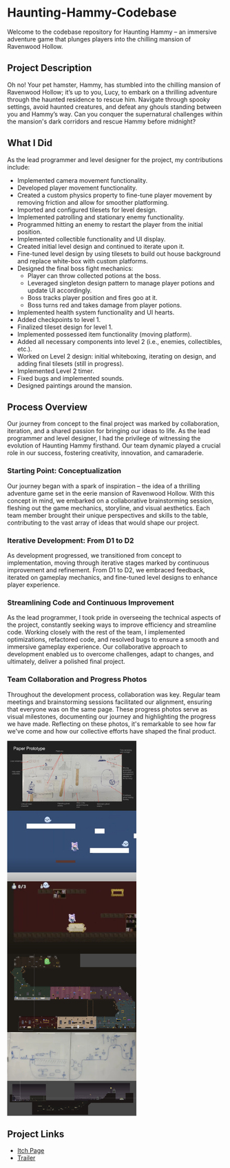 # Haunting-Hammy-Codebase

Welcome to the codebase repository for Haunting Hammy – an immersive adventure game that plunges players into the chilling mansion of Ravenwood Hollow.

## Project Description
Oh no! Your pet hamster, Hammy, has stumbled into the chilling mansion of Ravenwood Hollow; it’s up to you, Lucy, to embark on a thrilling adventure through the haunted residence to rescue him. Navigate through spooky settings, avoid haunted creatures, and defeat any ghouls standing between you and Hammy’s way. Can you conquer the supernatural challenges within the mansion's dark corridors and rescue Hammy before midnight?

## What I Did
As the lead programmer and level designer for the project, my contributions include:
- Implemented camera movement functionality.
- Developed player movement functionality.
- Created a custom physics property to fine-tune player movement by removing friction and allow for smoother platforming.
- Imported and configured tilesets for level design.
- Implemented patrolling and stationary enemy functionality.
- Programmed hitting an enemy to restart the player from the initial position.
- Implemented collectible functionality and UI display.
- Created initial level design and continued to iterate upon it.
- Fine-tuned level design by using tilesets to build out house background and replace white-box with custom platforms.
- Designed the final boss fight mechanics:
  - Player can throw collected potions at the boss.
  - Leveraged singleton design pattern to manage player potions and update UI accordingly.
  - Boss tracks player position and fires goo at it.
  - Boss turns red and takes damage from player potions.
- Implemented health system functionality and UI hearts.
- Added checkpoints to level 1.
- Finalized tileset design for level 1.
- Implemented possessed item functionality (moving platform).
- Added all necessary components into level 2 (i.e., enemies, collectibles, etc.).
- Worked on Level 2 design: initial whiteboxing, iterating on design, and adding final tilesets (still in progress).
- Implemented Level 2 timer.
- Fixed bugs and implemented sounds.
- Designed paintings around the mansion.

## Process Overview
Our journey from concept to the final project was marked by collaboration, iteration, and a shared passion for bringing our ideas to life. As the lead programmer and level designer, I had the privilege of witnessing the evolution of Haunting Hammy firsthand. Our team dynamic played a crucial role in our success, fostering creativity, innovation, and camaraderie.

### Starting Point: Conceptualization
Our journey began with a spark of inspiration – the idea of a thrilling adventure game set in the eerie mansion of Ravenwood Hollow. With this concept in mind, we embarked on a collaborative brainstorming session, fleshing out the game mechanics, storyline, and visual aesthetics. Each team member brought their unique perspectives and skills to the table, contributing to the vast array of ideas that would shape our project.

### Iterative Development: From D1 to D2
As development progressed, we transitioned from concept to implementation, moving through iterative stages marked by continuous improvement and refinement. From D1 to D2, we embraced feedback, iterated on gameplay mechanics, and fine-tuned level designs to enhance player experience.

### Streamlining Code and Continuous Improvement
As the lead programmer, I took pride in overseeing the technical aspects of the project, constantly seeking ways to improve efficiency and streamline code. Working closely with the rest of the team, I implemented optimizations, refactored code, and resolved bugs to ensure a smooth and immersive gameplay experience. Our collaborative approach to development enabled us to overcome challenges, adapt to changes, and ultimately, deliver a polished final project.

### Team Collaboration and Progress Photos
Throughout the development process, collaboration was key. Regular team meetings and brainstorming sessions facilitated our alignment, ensuring that everyone was on the same page. These progress photos serve as visual milestones, documenting our journey and highlighting the progress we have made. Reflecting on these photos, it's remarkable to see how far we've come and how our collective efforts have shaped the final product.

<div style="display: flex; flex-wrap: wrap;">
    <img src="1.png" alt="Image 1 Description" width="300" style="margin-right: 10px;">
    <img src="2.png" alt="Image 2 Description" width="300" style="margin-right: 10px;">
    <img src="3.png" alt="Image 3 Description" width="300" style="margin-right: 10px;">
    <img src="4.png" alt="Image 4 Description" width="300" style="margin-right: 10px;">
    <img src="5.png" alt="Image 5 Description" width="300" style="margin-right: 10px;">
    <img src="6.png" alt="Image 6 Description" width="300" style="margin-right: 10px;">
</div>

## Project Links
- [Itch Page](https://karinaaarellano.itch.io/haunting-hammy)
- [Trailer](https://youtu.be/OuXDJADQl_A?si=79XTvDZtsQVURucu)
